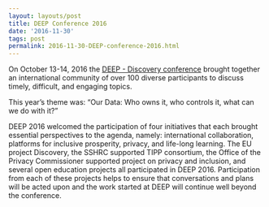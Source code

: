 ```yaml
---
layout: layouts/post
title: DEEP Conference 2016
date: '2016-11-30'
tags: post
permalink: 2016-11-30-DEEP-conference-2016.html
---
```

<p>
On October 13-14, 2016 the <a href="http://deep.idrc.ocadu.ca">DEEP -
Discovery conference</a> brought together an international community of over 100
 diverse participants to discuss timely, difficult, and engaging topics.
</p>
<p>
This year’s theme was: “Our Data: Who owns it, who controls it, what can we
do with it?”
</p>
<p>
DEEP 2016 welcomed the participation of four initiatives that each brought
essential perspectives to the agenda, namely: international collaboration,
platforms for inclusive prosperity, privacy, and life-long learning. The EU
project Discovery, the SSHRC supported TIPP consortium, the Office of the
Privacy Commissioner supported project on privacy and inclusion, and
several open education projects all participated in DEEP 2016. Participation
from each of these projects helps to ensure that conversations and plans
will be acted upon and the work started at DEEP will continue well beyond the conference.
</p>

